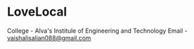 # LoveLocal
College - Alva's Institule of Engineering and Technology
Email - vaishalisalian088@gmail.com
